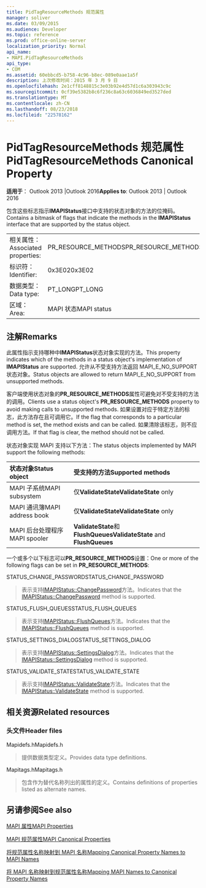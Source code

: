 ```yaml
---
title: PidTagResourceMethods 规范属性
manager: soliver
ms.date: 03/09/2015
ms.audience: Developer
ms.topic: reference
ms.prod: office-online-server
localization_priority: Normal
api_name:
- MAPI.PidTagResourceMethods
api_type:
- COM
ms.assetid: 60ebbcd5-b758-4c96-b8ec-089e0aae1a5f
description: 上次修改时间：2015 年 3 月 9 日
ms.openlocfilehash: 2e1cff8148815c3e03b92e4d57d1c6a303943c9c
ms.sourcegitcommit: 0cf39e5382b8c6f236c8a63c6036849ed3527ded
ms.translationtype: MT
ms.contentlocale: zh-CN
ms.lasthandoff: 08/23/2018
ms.locfileid: "22578162"
---
```

# <a name="pidtagresourcemethods-canonical-property"></a><span data-ttu-id="9d70a-103">PidTagResourceMethods 规范属性</span><span class="sxs-lookup"><span data-stu-id="9d70a-103">PidTagResourceMethods Canonical Property</span></span>

  
  
<span data-ttu-id="9d70a-104">**适用于**： Outlook 2013 |Outlook 2016</span><span class="sxs-lookup"><span data-stu-id="9d70a-104">**Applies to**: Outlook 2013 | Outlook 2016</span></span> 
  
<span data-ttu-id="9d70a-105">包含这些标志指示**IMAPIStatus**接口中支持的状态对象的方法的位掩码。</span><span class="sxs-lookup"><span data-stu-id="9d70a-105">Contains a bitmask of flags that indicate the methods in the **IMAPIStatus** interface that are supported by the status object.</span></span> 
  
|||
|:-----|:-----|
|<span data-ttu-id="9d70a-106">相关属性：</span><span class="sxs-lookup"><span data-stu-id="9d70a-106">Associated properties:</span></span>  <br/> |<span data-ttu-id="9d70a-107">PR_RESOURCE_METHODS</span><span class="sxs-lookup"><span data-stu-id="9d70a-107">PR_RESOURCE_METHODS</span></span>  <br/> |
|<span data-ttu-id="9d70a-108">标识符：</span><span class="sxs-lookup"><span data-stu-id="9d70a-108">Identifier:</span></span>  <br/> |<span data-ttu-id="9d70a-109">0x3E02</span><span class="sxs-lookup"><span data-stu-id="9d70a-109">0x3E02</span></span>  <br/> |
|<span data-ttu-id="9d70a-110">数据类型：</span><span class="sxs-lookup"><span data-stu-id="9d70a-110">Data type:</span></span>  <br/> |<span data-ttu-id="9d70a-111">PT_LONG</span><span class="sxs-lookup"><span data-stu-id="9d70a-111">PT_LONG</span></span>  <br/> |
|<span data-ttu-id="9d70a-112">区域：</span><span class="sxs-lookup"><span data-stu-id="9d70a-112">Area:</span></span>  <br/> |<span data-ttu-id="9d70a-113">MAPI 状态</span><span class="sxs-lookup"><span data-stu-id="9d70a-113">MAPI status</span></span>  <br/> |
   
## <a name="remarks"></a><span data-ttu-id="9d70a-114">注解</span><span class="sxs-lookup"><span data-stu-id="9d70a-114">Remarks</span></span>

<span data-ttu-id="9d70a-115">此属性指示支持哪种中**IMAPIStatus**状态对象实现的方法。</span><span class="sxs-lookup"><span data-stu-id="9d70a-115">This property indicates which of the methods in a status object's implementation of **IMAPIStatus** are supported.</span></span> <span data-ttu-id="9d70a-116">允许从不受支持方法返回 MAPI_E_NO_SUPPORT 状态对象。</span><span class="sxs-lookup"><span data-stu-id="9d70a-116">Status objects are allowed to return MAPI_E_NO_SUPPORT from unsupported methods.</span></span> 
  
<span data-ttu-id="9d70a-117">客户端使用状态对象的**PR_RESOURCE_METHODS**属性可避免对不受支持的方法的调用。</span><span class="sxs-lookup"><span data-stu-id="9d70a-117">Clients use a status object's **PR_RESOURCE_METHODS** property to avoid making calls to unsupported methods.</span></span> <span data-ttu-id="9d70a-118">如果设置对应于特定方法的标志，此方法存在且可调用它。</span><span class="sxs-lookup"><span data-stu-id="9d70a-118">If the flag that corresponds to a particular method is set, the method exists and can be called.</span></span> <span data-ttu-id="9d70a-119">如果清除该标志，则不应调用方法。</span><span class="sxs-lookup"><span data-stu-id="9d70a-119">If that flag is clear, the method should not be called.</span></span> 
  
<span data-ttu-id="9d70a-120">状态对象实现 MAPI 支持以下方法：</span><span class="sxs-lookup"><span data-stu-id="9d70a-120">The status objects implemented by MAPI support the following methods:</span></span>
  
|<span data-ttu-id="9d70a-121">**状态对象**</span><span class="sxs-lookup"><span data-stu-id="9d70a-121">**Status object**</span></span>|<span data-ttu-id="9d70a-122">**受支持的方法**</span><span class="sxs-lookup"><span data-stu-id="9d70a-122">**Supported methods**</span></span>|
|:-----|:-----|
|<span data-ttu-id="9d70a-123">MAPI 子系统</span><span class="sxs-lookup"><span data-stu-id="9d70a-123">MAPI subsystem</span></span>  <br/> |<span data-ttu-id="9d70a-124">仅**ValidateState**</span><span class="sxs-lookup"><span data-stu-id="9d70a-124">**ValidateState** only</span></span>  <br/> |
|<span data-ttu-id="9d70a-125">MAPI 通讯簿</span><span class="sxs-lookup"><span data-stu-id="9d70a-125">MAPI address book</span></span>  <br/> |<span data-ttu-id="9d70a-126">仅**ValidateState**</span><span class="sxs-lookup"><span data-stu-id="9d70a-126">**ValidateState** only</span></span>  <br/> |
|<span data-ttu-id="9d70a-127">MAPI 后台处理程序</span><span class="sxs-lookup"><span data-stu-id="9d70a-127">MAPI spooler</span></span>  <br/> |<span data-ttu-id="9d70a-128">**ValidateState**和**FlushQueues**</span><span class="sxs-lookup"><span data-stu-id="9d70a-128">**ValidateState** and **FlushQueues**</span></span> <br/> |
   
<span data-ttu-id="9d70a-129">一个或多个以下标志可以**PR_RESOURCE_METHODS**设置：</span><span class="sxs-lookup"><span data-stu-id="9d70a-129">One or more of the following flags can be set in **PR_RESOURCE_METHODS**:</span></span>
  
<span data-ttu-id="9d70a-130">STATUS_CHANGE_PASSWORD</span><span class="sxs-lookup"><span data-stu-id="9d70a-130">STATUS_CHANGE_PASSWORD</span></span> 
  
> <span data-ttu-id="9d70a-131">表示支持[IMAPIStatus::ChangePassword](imapistatus-changepassword.md)方法。</span><span class="sxs-lookup"><span data-stu-id="9d70a-131">Indicates that the [IMAPIStatus::ChangePassword](imapistatus-changepassword.md) method is supported.</span></span> 
    
<span data-ttu-id="9d70a-132">STATUS_FLUSH_QUEUES</span><span class="sxs-lookup"><span data-stu-id="9d70a-132">STATUS_FLUSH_QUEUES</span></span> 
  
> <span data-ttu-id="9d70a-133">表示支持[IMAPIStatus::FlushQueues](imapistatus-flushqueues.md)方法。</span><span class="sxs-lookup"><span data-stu-id="9d70a-133">Indicates that the [IMAPIStatus::FlushQueues](imapistatus-flushqueues.md) method is supported.</span></span> 
    
<span data-ttu-id="9d70a-134">STATUS_SETTINGS_DIALOG</span><span class="sxs-lookup"><span data-stu-id="9d70a-134">STATUS_SETTINGS_DIALOG</span></span> 
  
> <span data-ttu-id="9d70a-135">表示支持[IMAPIStatus::SettingsDialog](imapistatus-settingsdialog.md)方法。</span><span class="sxs-lookup"><span data-stu-id="9d70a-135">Indicates that the [IMAPIStatus::SettingsDialog](imapistatus-settingsdialog.md) method is supported.</span></span> 
    
<span data-ttu-id="9d70a-136">STATUS_VALIDATE_STATE</span><span class="sxs-lookup"><span data-stu-id="9d70a-136">STATUS_VALIDATE_STATE</span></span> 
  
> <span data-ttu-id="9d70a-137">表示支持[IMAPIStatus::ValidateState](imapistatus-validatestate.md)方法。</span><span class="sxs-lookup"><span data-stu-id="9d70a-137">Indicates that the [IMAPIStatus::ValidateState](imapistatus-validatestate.md) method is supported.</span></span> 
    
## <a name="related-resources"></a><span data-ttu-id="9d70a-138">相关资源</span><span class="sxs-lookup"><span data-stu-id="9d70a-138">Related resources</span></span>

### <a name="header-files"></a><span data-ttu-id="9d70a-139">头文件</span><span class="sxs-lookup"><span data-stu-id="9d70a-139">Header files</span></span>

<span data-ttu-id="9d70a-140">Mapidefs.h</span><span class="sxs-lookup"><span data-stu-id="9d70a-140">Mapidefs.h</span></span>
  
> <span data-ttu-id="9d70a-141">提供数据类型定义。</span><span class="sxs-lookup"><span data-stu-id="9d70a-141">Provides data type definitions.</span></span>
    
<span data-ttu-id="9d70a-142">Mapitags.h</span><span class="sxs-lookup"><span data-stu-id="9d70a-142">Mapitags.h</span></span>
  
> <span data-ttu-id="9d70a-143">包含作为替代名称列出的属性的定义。</span><span class="sxs-lookup"><span data-stu-id="9d70a-143">Contains definitions of properties listed as alternate names.</span></span>
    
## <a name="see-also"></a><span data-ttu-id="9d70a-144">另请参阅</span><span class="sxs-lookup"><span data-stu-id="9d70a-144">See also</span></span>



[<span data-ttu-id="9d70a-145">MAPI 属性</span><span class="sxs-lookup"><span data-stu-id="9d70a-145">MAPI Properties</span></span>](mapi-properties.md)
  
[<span data-ttu-id="9d70a-146">MAPI 规范属性</span><span class="sxs-lookup"><span data-stu-id="9d70a-146">MAPI Canonical Properties</span></span>](mapi-canonical-properties.md)
  
[<span data-ttu-id="9d70a-147">将规范属性名称映射到 MAPI 名称</span><span class="sxs-lookup"><span data-stu-id="9d70a-147">Mapping Canonical Property Names to MAPI Names</span></span>](mapping-canonical-property-names-to-mapi-names.md)
  
[<span data-ttu-id="9d70a-148">将 MAPI 名称映射到规范属性名称</span><span class="sxs-lookup"><span data-stu-id="9d70a-148">Mapping MAPI Names to Canonical Property Names</span></span>](mapping-mapi-names-to-canonical-property-names.md)

